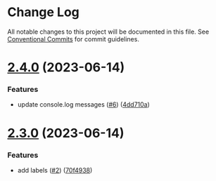 # Change Log

All notable changes to this project will be documented in this file.
See [Conventional Commits](https://conventionalcommits.org) for commit guidelines.

# [2.4.0](https://github.com/brandon-selfbook/workspaces/compare/@brandon_selfbook/ui-kit@2.3.0...@brandon_selfbook/ui-kit@2.4.0) (2023-06-14)


### Features

* update console.log messages ([#6](https://github.com/brandon-selfbook/workspaces/issues/6)) ([4dd710a](https://github.com/brandon-selfbook/workspaces/commit/4dd710a1d1f9a9247ca7584b4f9eb76b2045096a))





# [2.3.0](https://github.com/brandon-selfbook/workspaces/compare/@brandon_selfbook/ui-kit@2.2.0...@brandon_selfbook/ui-kit@2.3.0) (2023-06-14)


### Features

* add labels ([#2](https://github.com/brandon-selfbook/workspaces/issues/2)) ([70f4938](https://github.com/brandon-selfbook/workspaces/commit/70f493824723c1ab1c25977edd31734f0b3920f3))
